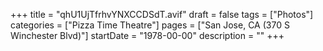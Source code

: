 +++
title = "qhU1UjTfrhvYNXCCDSdT.avif"
draft = false
tags = ["Photos"]
categories = ["Pizza Time Theatre"]
pages = ["San Jose, CA (370 S Winchester Blvd)"]
startDate = "1978-00-00"
description = ""
+++
